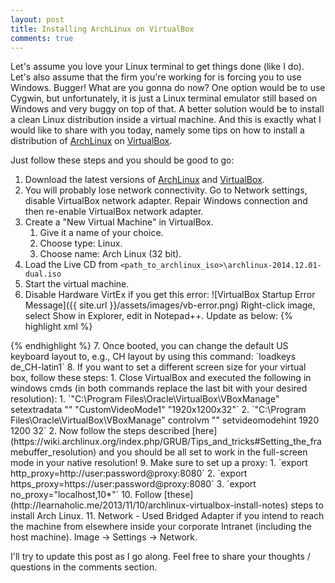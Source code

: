 ```yaml
---
layout: post
title: Installing ArchLinux on VirtualBox
comments: true
---
```


Let's assume you love your Linux terminal to get things done (like I do). Let's also assume that the firm you're working for is forcing you to use Windows. Bugger! What are you gonna do now? One option would be to use Cygwin, but unfortunately, it is just a Linux terminal emulator still based on Windows and very buggy on top of that. A better solution would be to install a clean Linux distribution inside a virtual machine. And this is exactly what I would like to share with you today, namely some tips on how to install a distribution of [ArchLinux](http://archlinux.org) on [VirtualBox](http://virtualbox.org).

Just follow these steps and you should be good to go:

1. Download the latest versions of [ArchLinux](http://archlinux.org) and [VirtualBox](http://virtualbox.org).
2. You will probably lose network connectivity. Go to Network settings, disable VirtualBox network adapter. Repair Windows connection and then re-enable VirtualBox network adapter.
3. Create a "New Virtual Machine" in VirtualBox.
	1. Give it a name of your choice.
	2. Choose type: Linux.
	3. Choose name: Arch Linux (32 bit).
4. Load the Live CD from `<path_to_archlinux_iso>\archlinux-2014.12.01-dual.iso`
5. Start the virtual machine.
6. Disable Hardware VirtEx if you get this error:
![VirtualBox Startup Error Message]({{ site.url }}/assets/images/vb-error.png)
Right-click image, select Show in Explorer, edit in Notepad++. Update as below:
{% highlight xml %}
<Hardware version="2">
<CPU count="1" hotplug="false">
<HardwareVirtEx enabled="false"/>
<HardwareVirtExNestedPaging enabled="true"/>
<HardwareVirtExVPID enabled="true"/>
<HardwareVirtExUX enabled="true"/>
<PAE enabled="false"/>
{% endhighlight %}
7. Once booted, you can change the default US keyboard layout to, e.g., CH layout by using this command: `loadkeys de_CH-latin1`
8. If you want to set a different screen size for your virtual box, follow these steps:
	1. Close VirtualBox and executed the following in windows cmds (in both commands replace the last bit with your desired resolution):
		1. `"C:\Program Files\Oracle\VirtualBox\VBoxManage" setextradata "<Name of your VM>" "CustomVideoMode1" "1920x1200x32"`
		2. `"C:\Program Files\Oracle\VirtualBox\VBoxManage" controlvm "<Name of your VM>" setvideomodehint 1920 1200 32`
	2. Now follow the steps described [here](https://wiki.archlinux.org/index.php/GRUB/Tips_and_tricks#Setting_the_framebuffer_resolution) and you should be all set to work in the full-screen mode in your native resolution!
9. Make sure to set up a proxy:
	1. `export http_proxy=http://user:password@proxy:8080`
	2. `export https_proxy=https://user:password@proxy:8080`
	3. `export no_proxy="localhost,10*"`
10. Follow [these](http://learnaholic.me/2013/11/10/archlinux-virtualbox-install-notes) steps to install Arch Linux.
11. Network - Used Bridged Adapter if you intend to reach the machine from elsewhere inside your corporate Intranet (including the host machine). Image -> Settings -> Network.
  
I'll try to update this post as I go along. Feel free to share your thoughts / questions in the comments section.